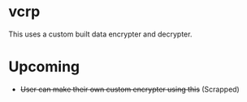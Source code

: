 # vcrp
This uses a custom built data encrypter and decrypter.

# Upcoming
* ~~User can make their own custom encrypter using this~~ (Scrapped)
